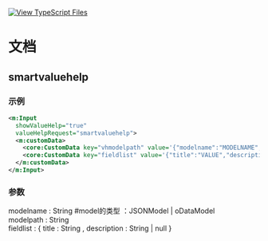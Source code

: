 [![View TypeScript Files](https://img.shields.io/badge/View%20TypeScript%20Files-Click%20Here-blue?style=for-the-badge)](./_TS)

# 文档
## smartvaluehelp
### 示例
```xml
<m:Input 
  showValueHelp="true" 
  valueHelpRequest="smartvaluehelp">
  <m:customData>
    <core:CustomData key="vhmodelpath" value='{"modelname":"MODELNAME","modelpath":"PROPERTYPATH"}'/>		
    <core:CustomData key="fieldlist" value='{"title":"VALUE","description":"TEXT"}'/>
  </m:customData>
</m:Input>
```
### 参数
modelname : String  #model的类型 ：JSONModel | oDataModel  
modelpath : String  
fieldlist : { title : String , description : String | null }  

